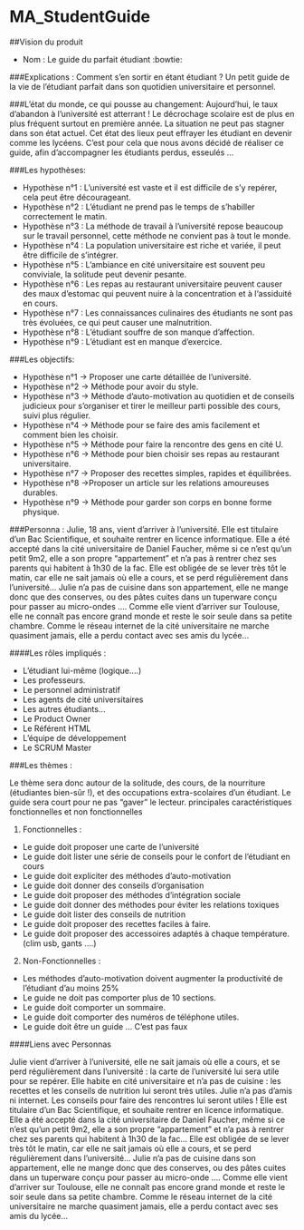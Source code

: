 # MA_StudentGuide 
##Vision du produit

* Nom :  Le guide du parfait étudiant :bowtie:

###Explications : 
Comment s’en sortir en étant étudiant ?
Un petit guide de la vie de l’étudiant parfait dans son quotidien universitaire et personnel. 

###L’état du monde, ce qui pousse au changement:
Aujourd’hui, le  taux d’abandon  à l’université est atterrant ! Le décrochage scolaire est de plus en plus fréquent surtout en première année. La situation ne peut pas stagner dans son état actuel. Cet état des lieux peut effrayer les étudiant en devenir comme les lycéens. C’est pour cela que nous avons décidé de réaliser ce guide, afin d’accompagner les étudiants perdus, esseulés …

###Les hypothèses:

* Hypothèse n°1 : L’université est vaste et il est difficile de s’y repérer, cela peut être décourageant.
* Hypothèse n°2 : L’étudiant ne prend pas le temps de s’habiller correctement le matin.
* Hypothèse n°3 : La méthode de travail à l’université repose beaucoup sur le travail personnel, cette méthode ne convient pas à tout le monde.
* Hypothèse n°4 : La population universitaire est riche et variée, il peut être difficile de s’intégrer.
* Hypothèse n°5 : L’ambiance en cité universitaire est souvent peu conviviale, la solitude peut devenir pesante. 
* Hypothèse n°6 : Les repas au restaurant universitaire peuvent causer des maux d’estomac qui peuvent nuire à la concentration et à l‘assiduité en cours.
* Hypothèse n°7 : Les connaissances culinaires des étudiants ne sont pas très évoluées, ce qui peut causer une malnutrition.
* Hypothèse n°8 : L’étudiant souffre de son manque d’affection.
* Hypothèse n°9 : L’étudiant est en manque d’exercice.


###Les objectifs:
	
* Hypothèse n°1 → Proposer une carte détaillée de l’université.
* Hypothèse n°2 → Méthode pour avoir du style.
* Hypothèse n°3 → Méthode d’auto-motivation au quotidien et de conseils judicieux pour s’organiser et tirer le meilleur parti possible des cours, suivi plus régulier.
* Hypothèse n°4 → Méthode pour se faire des amis facilement et comment bien les choisir.
* Hypothèse n°5 → Méthode pour faire la rencontre des gens en cité U.
* Hypothèse n°6 → Méthode pour bien choisir ses repas au restaurant universitaire.
* Hypothèse n°7 → Proposer des recettes simples, rapides et équilibrées.
* Hypothèse n°8 →Proposer un article sur les relations amoureuses durables.
* Hypothèse n°9 → Méthode pour garder son corps en bonne forme physique.

###Personna :
Julie, 18 ans, vient d’arriver à l’université. Elle est titulaire d’un Bac Scientifique, et souhaite rentrer en licence informatique. Elle a été accepté dans la cité universitaire de Daniel Faucher, même si ce n’est qu’un petit 9m2, elle a son propre “appartement” et n’a pas à rentrer chez ses parents qui habitent à 1h30 de la fac. Elle est obligée de se lever très tôt le matin, car elle ne sait jamais où elle a cours, et se perd régulièrement dans l’université… 
Julie n’a pas de cuisine dans son appartement, elle ne mange donc que des conserves, ou des pâtes cuites dans un tuperware conçu pour passer au micro-ondes ….
Comme elle vient d’arriver sur Toulouse, elle ne connaît pas encore grand monde et reste le soir seule dans sa petite chambre. Comme le réseau internet de la cité universitaire ne marche quasiment jamais, elle a perdu contact avec ses amis du lycée… 

####Les rôles impliqués :

* L’étudiant lui-même (logique….)
* Les professeurs.
* Le personnel administratif
* Les agents de cité universitaires
* Les autres étudiants…
* Le Product Owner
* Le Référent HTML
* L’équipe de développement
* Le SCRUM Master

###Les thèmes :

Le thème sera donc autour de la solitude, des cours, de la nourriture (étudiantes bien-sûr !), et des occupations extra-scolaires d’un étudiant. Le guide sera court  pour ne pas “gaver” le lecteur.
principales caractéristiques fonctionnelles et non fonctionnelles

1. Fonctionnelles :
 * Le guide doit proposer une carte de l’université
 * Le guide doit lister une série de conseils pour le confort de l’étudiant en cours
 * Le guide doit expliciter des méthodes d’auto-motivation
 * Le guide doit donner des conseils d’organisation
 * Le guide doit proposer des méthodes d’intégration sociale
 * Le guide doit donner des méthodes pour éviter les relations toxiques
 * Le guide doit lister des conseils de nutrition
 * Le guide doit proposer des recettes faciles à faire.
 * Le guide doit proposer des accessoires adaptés à chaque température. (clim usb, gants ….)
 
2. Non-Fonctionnelles : 
 * Les méthodes d’auto-motivation doivent augmenter la productivité de l’étudiant d’au moins 25%
 * Le guide ne doit pas comporter plus de 10 sections.
 * Le guide doit comporter un sommaire.
 * Le guide doit comporter des numéros de téléphone utiles.
 * Le guide doit être un guide … C’est pas faux

####Liens avec Personnas

Julie  vient d’arriver à l’université, elle ne sait jamais où elle a cours, et se perd régulièrement dans l’université : la carte de l’université lui sera utile pour se repérer.
Elle habite en cité universitaire et n’a pas de cuisine : les recettes et les conseils de nutrition lui seront très utiles.
Julie n’a pas d’amis ni internet. Les conseils pour faire des rencontres lui seront utiles !
Elle est titulaire d’un Bac Scientifique, et souhaite rentrer en licence informatique. Elle a été accepté dans la cité universitaire de Daniel Faucher, même si ce n’est qu’un petit 9m2, elle a son propre “appartement” et n’a pas à rentrer chez ses parents qui habitent à 1h30 de la fac… Elle est obligée de se lever très tôt le matin, car elle ne sait jamais où elle a cours, et se perd régulièrement dans l’université… 
Julie n’a pas de cuisine dans son appartement, elle ne mange donc que des conserves, ou des pâtes cuites dans un tuperware conçu pour passer au micro-onde ….
Comme elle vient d’arriver sur Toulouse, elle ne connaît pas encore grand monde et reste le soir seule dans sa petite chambre. Comme le réseau internet de la cité universitaire ne marche quasiment jamais, elle a perdu contact avec ses amis du lycée…
